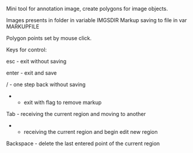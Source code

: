 
Mini tool for annotation image, create polygons for image objects.

Images presents in folder in variable IMGSDIR
Markup saving to file in var MARKUPFILE

Polygon points set by mouse click.

Keys for control:

esc - exit without saving

enter - exit and save

/ - one step back without saving

* - exit with flag to remove markup

Tab - receiving the current region and moving to another

+ - receiving the current region and begin edit new region

Backspace - delete the last entered point of the current region
